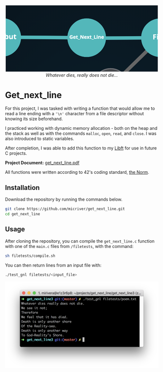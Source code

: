 <p align="center">
  <div align="center">
   <img src="assets/gnl_graph_2.png" width="500px"</img><br>
    <em><i>Whatever dies, really does not die...</i></em>
  </div>
</p>

# Get_next_line

For this project, I was tasked with writing a function that would allow me to read a line ending with a ```'\n'``` character from a file descriptor without knowing its size beforehand. 

I practiced working with dynamic memory allocation - both on the heap and the stack as well as with the commands ```malloc```, ```open```, ```read```, and ```close```. I was also introduced to static variables.

After completion, I was able to add this function to my [Libft](https://github.com/micriver/Libft.git) for use in future C projects.

**Project Document:**
[get_next_line.pdf](https://github.com/micriver/get_next_line/blob/master/docs/get_next_line.en.pdf)

All functions were written according to 42's coding standard,
[the Norm](https://github.com/micriver/docs/norme.en%20.pdf).


## Installation

Download the repository by running the commands below.

```bash
git clone https://github.com/micriver/get_next_line.git
cd get_next_line
```

## Usage

After cloning the repository, you can compile the ```get_next_line.c``` function with one of the ```main.c``` files from ```/filetests```, with the command:

```bash
sh filetests/compile.sh
```
You can then return lines from an input file with:

```bash
./test_gnl filetests/<input_file>
```

![Poem.txt output](https://github.com/micriver/get_next_line/blob/master/assets/test_gnl_run_command.png)
